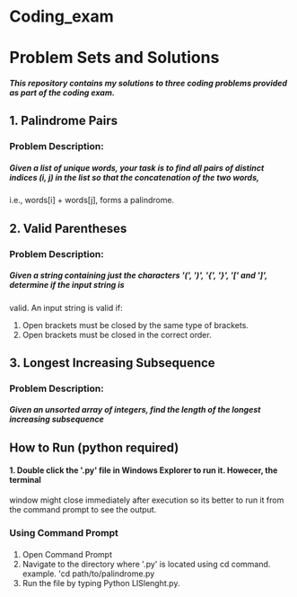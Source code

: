 # Coding_exam
# Problem Sets and Solutions
##### This repository contains my solutions to three coding problems provided as part of the coding exam. 
## 1. Palindrome Pairs
### Problem Description:
##### Given a list of unique words, your task is to find all pairs of distinct indices (i, j) in the list so that the concatenation of the two words, 
i.e., words[i] + words[j], forms a palindrome.
## 2. Valid Parentheses
### Problem Description:
##### Given a string containing just the characters '(', ')', '{', '}', '[' and ']', determine if the input string is
valid. An input string is valid if:
1. Open brackets must be closed by the same type of brackets.
2. Open brackets must be closed in the correct order.
## 3. Longest Increasing Subsequence
### Problem Description:
##### Given an unsorted array of integers, find the length of the longest increasing subsequence
## How to Run (python required)
#### 1. Double click the '.py' file in Windows Explorer to run it. Howecer, the terminal
window might close immediately after execution so its better to run it from the command prompt to see the output.
### Using Command Prompt
#### 
1. Open Command Prompt
2. Navigate to the directory where '.py' is located using cd command. example. 'cd path/to/palindrome.py
3. Run the file by typing Python LISlenght.py.
